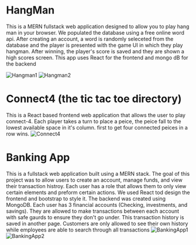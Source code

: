 # HangMan
This is a MERN fullstack web application designed to allow you to play hang man in your browser. We populated the database using a free online word api. After creating an account, a word is randomly seleceted from the database and the player is presented with the game UI in which they play hangman. After winning, the player's score is saved and they are shown a high scores screen. This app uses React for the frontend and mongo dB for the backend

![Hangman1](https://github.com/user-attachments/assets/151cba67-ce54-4461-acc4-df6a07112acf)
![Hangman2](https://github.com/user-attachments/assets/ff9f4148-5273-4bc7-b336-851770aa2d9d)
# Connect4 (the tic tac toe directory)
This is a React based frontend web application that allows the user to play connect-4. Each player takes a turn to place a peice, the peice fall to the lowest available space in it's column. first to get four connected peices in a row wins.
![Connect4](https://github.com/user-attachments/assets/e3059709-d2a0-4fc9-a41e-82d9a83df113)
# Banking App
This is a fullstack web application built using a MERN stack. The goal of this project was to allow users to create an account, manage funds, and view their transaction histroy. Each user has a role that allows them to only view certain elements and preform certain actions. We used React tod design the frontend and bootstrap to style it. The backend was created using MongoDB. Each user has 3 financial accounts (Checking, investments, and savings). They are allowed to make transactions between each account with safe gaurds to ensure they don't go under. This transaction history is saved in another page. Customers are only allowed to see their own history while employees are able to search through all transactions
![BankingApp1](https://github.com/user-attachments/assets/f3e8ba32-d864-44a5-b231-a50fb7b9707c)
![BankingApp2](https://github.com/user-attachments/assets/36c2b4e8-2072-4ff7-9b5e-393ea569f454)
